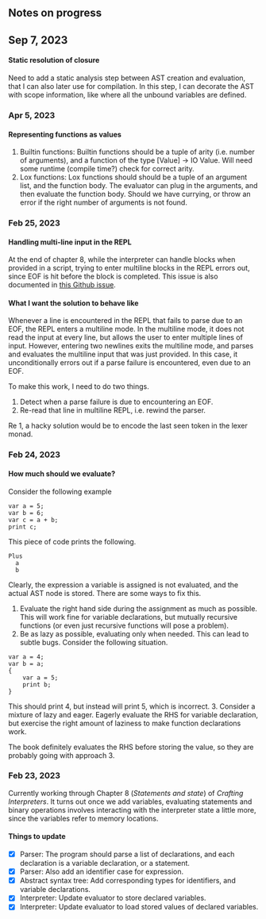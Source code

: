 ## Notes on progress

## Sep 7, 2023

#### Static resolution of closure

Need to add a static analysis step between AST creation and evaluation, that I can also later use for compilation. In this step, I can decorate the AST with scope information, like where all the unbound variables are defined.

### Apr 5, 2023

#### Representing functions as values

1. Builtin functions: Builtin functions should be a tuple of arity (i.e. number of arguments), and a function of the type [Value] -> IO Value.
   Will need some runtime (compile time?) check for correct arity.
2. Lox functions: Lox functions should should be a tuple of an argument list, and the function body. The evaluator can plug in the arguments, and then evaluate the function body. Should we have currying, or throw an error if the right number of arguments is not found.

### Feb 25, 2023

#### Handling multi-line input in the REPL

At the end of chapter 8, while the interpreter can handle blocks when provided in a script, trying to enter multiline blocks in the REPL errors out, since EOF is hit before the block is completed.
This issue is also documented in [this Github issue](https://github.com/munificent/craftinginterpreters/issues/799).

#### What I want the solution to behave like
Whenever a line is encountered in the REPL that fails to parse due to an EOF, the REPL enters a multiline mode. In the multiline mode, it does not read the input at every line, but allows the user to enter multiple lines of input.
However, entering two newlines exits the multiline mode, and parses and evaluates the multiline input that was just provided. In this case, it unconditionally errors out if a parse failure is encountered, even due to an EOF.

To make this work, I need to do two things.
1. Detect when a parse failure is due to encountering an EOF.
2. Re-read that line in multiline REPL, i.e. rewind the parser.

Re 1, a hacky solution would be to encode the last seen token in the lexer monad.

### Feb 24, 2023

#### How much should we evaluate?
Consider the following example

```
var a = 5;
var b = 6;
var c = a + b;
print c;
```

This piece of code prints the following.

```
Plus
  a
  b
```

Clearly, the expression a variable is assigned is not evaluated, and the actual AST node is stored.
There are some ways to fix this.

1. Evaluate the right hand side during the assignment as much as possible. This will work fine for variable declarations, but mutually recursive functions (or even just recursive functions will pose a problem).
2. Be as lazy as possible, evaluating only when needed. This can lead to subtle bugs. Consider the following situation.
```
var a = 4;
var b = a;
{
    var a = 5;
    print b;
}
```
This should print 4, but instead will print 5, which is incorrect.
3. Consider a mixture of lazy and eager. Eagerly evaluate the RHS for variable declaration, but exercise the right amount of laziness to make function declarations work.

The book definitely evaluates the RHS before storing the value, so they are probably going with approach 3.

### Feb 23, 2023
Currently working through Chapter 8 (*Statements and state*) of *Crafting Interpreters*.
It turns out once we add variables, evaluating statements and binary operations involves interacting with the interpreter state a little more, since the variables refer to memory locations.

#### Things to update
- [x] Parser: The program should parse a list of declarations, and each declaration is a variable declaration, or a statement.
- [x] Parser: Also add an identifier case for expression.
- [x] Abstract syntax tree: Add corresponding types for identifiers, and variable declarations.
- [x] Interpreter: Update evaluator to store declared variables.
- [x] Interpreter: Update evaluator to load stored values of declared variables.